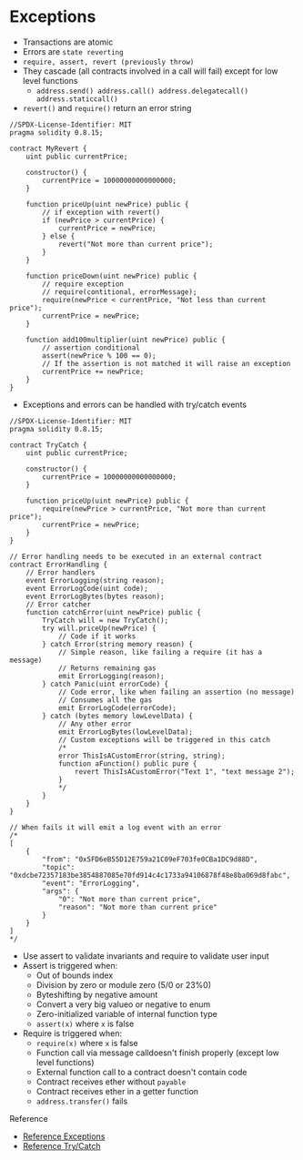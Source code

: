 # Exceptions

-   Transactions are atomic
-   Errors are `state reverting`
-   `require, assert, revert (previously throw)`
-   They cascade (all contracts involved in a call will fail) except for low level functions
    -   `address.send() address.call() address.delegatecall() address.staticcall()`
-   `revert()` and `require()` return an error string

```Solidity
//SPDX-License-Identifier: MIT
pragma solidity 0.8.15;

contract MyRevert {
    uint public currentPrice;

    constructor() {
        currentPrice = 10000000000000000;
    }

    function priceUp(uint newPrice) public {
        // if exception with revert()
        if (newPrice > currentPrice) {
            currentPrice = newPrice;
        } else {
            revert("Not more than current price");
        }
    }

    function priceDown(uint newPrice) public {
        // require exception
        // require(contitional, errorMessage);
        require(newPrice < currentPrice, "Not less than current price");
        currentPrice = newPrice;
    }

    function add100multiplier(uint newPrice) public {
        // assertion conditional
        assert(newPrice % 100 == 0);
        // If the assertion is not matched it will raise an exception
        currentPrice += newPrice;
    }
}
```

-   Exceptions and errors can be handled with try/catch events

```Solidity
//SPDX-License-Identifier: MIT
pragma solidity 0.8.15;

contract TryCatch {
    uint public currentPrice;

    constructor() {
        currentPrice = 10000000000000000;
    }

    function priceUp(uint newPrice) public {
        require(newPrice > currentPrice, "Not more than current price");
        currentPrice = newPrice;
    }
}

// Error handling needs to be executed in an external contract
contract ErrorHandling {
    // Error handlers
    event ErrorLogging(string reason);
    event ErrorLogCode(uint code);
    event ErrorLogBytes(bytes reason);
    // Error catcher
    function catchError(uint newPrice) public {
        TryCatch will = new TryCatch();
        try will.priceUp(newPrice) {
            // Code if it works
        } catch Error(string memory reason) {
            // Simple reason, like failing a require (it has a message)
            // Returns remaining gas
            emit ErrorLogging(reason);
        } catch Panic(uint errorCode) {
            // Code error, like when failing an assertion (no message)
            // Consumes all the gas
            emit ErrorLogCode(errorCode);
        } catch (bytes memory lowLevelData) {
            // Any other error
            emit ErrorLogBytes(lowLevelData);
            // Custom exceptions will be triggered in this catch
            /*
            error ThisIsACustomError(string, string);
            function aFunction() public pure {
                revert ThisIsACustomError("Text 1", "text message 2");
            }
            */
        }
    }
}

// When fails it will emit a log event with an error
/*
[
	{
		"from": "0x5FD6eB55D12E759a21C09eF703fe0CBa1DC9d88D",
		"topic": "0xdcbe72357183be3854887085e70fd914c4c1733a94106878f48e8ba069d8fabc",
		"event": "ErrorLogging",
		"args": {
			"0": "Not more than current price",
			"reason": "Not more than current price"
		}
	}
]
*/
```

-   Use assert to validate invariants and require to validate user input
-   Assert is triggered when:
    -   Out of bounds index
    -   Division by zero or module zero (5/0 or 23%0)
    -   Byteshifting by negative amount
    -   Convert a very big valueo or negative to enum
    -   Zero-initialized variable of internal function type
    -   `assert(x)` where `x` is false
-   Require is triggered when:
    -   `require(x)` where `x` is false
    -   Function call via message calldoesn't finish properly (except low level functions)
    -   External function call to a contract doesn't contain code
    -   Contract receives ether without `payable`
    -   Contract receives ether in a getter function
    -   `address.transfer()` fails

Reference

-   [Reference Exceptions](https://ethereum-blockchain-developer.com/2022-04-smart-wallet/04-exceptions-require)
-   [Reference Try/Catch](https://ethereum-blockchain-developer.com/2022-04-smart-wallet/06-try-catch-named-exceptions)
